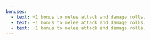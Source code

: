 ```yaml
---
bonuses:
  - text: +1 bonus to melee attack and damage rolls.
  - text: +1 bonus to melee attack and damage rolls.
  - text: +1 bonus to melee attack and damage rolls.
---
```

